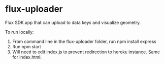 # flux-uploader
Flux SDK app that can upload to data keys and visualize geometry.

To run locally:
1. From command line in the flux-uploader folder, run npm install express
2. Run npm start
3. Will need to edit index.js to prevent redirection to heroku instance. Same for index.html. 